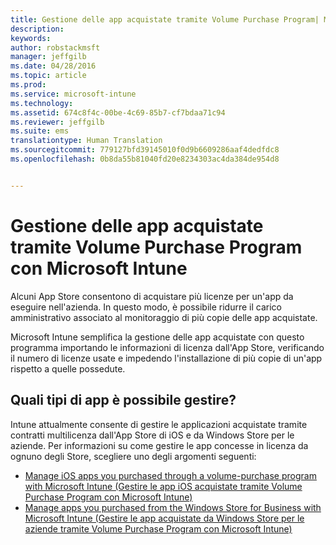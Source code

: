 ```yaml
---
title: Gestione delle app acquistate tramite Volume Purchase Program| Microsoft Intune
description: 
keywords: 
author: robstackmsft
manager: jeffgilb
ms.date: 04/28/2016
ms.topic: article
ms.prod: 
ms.service: microsoft-intune
ms.technology: 
ms.assetid: 674c8f4c-00be-4c69-85b7-cf7bdaa71c94
ms.reviewer: jeffgilb
ms.suite: ems
translationtype: Human Translation
ms.sourcegitcommit: 779127bfd39145010f0d9b6609286aaf4dedfdc8
ms.openlocfilehash: 0b8da55b81040fd20e8234303ac4da384de954d8


---
```


# Gestione delle app acquistate tramite Volume Purchase Program con Microsoft Intune

Alcuni App Store consentono di acquistare più licenze per un'app da eseguire nell'azienda. In questo modo, è possibile ridurre il carico amministrativo associato al monitoraggio di più copie delle app acquistate.

Microsoft Intune semplifica la gestione delle app acquistate con questo programma importando le informazioni di licenza dall'App Store, verificando il numero di licenze usate e impedendo l'installazione di più copie di un'app rispetto a quelle possedute.

## Quali tipi di app è possibile gestire?

Intune attualmente consente di gestire le applicazioni acquistate tramite contratti multilicenza dall'App Store di iOS e da Windows Store per le aziende.
Per informazioni su come gestire le app concesse in licenza da ognuno degli Store, scegliere uno degli argomenti seguenti:

- [Manage iOS apps you purchased through a volume-purchase program with Microsoft Intune (Gestire le app iOS acquistate tramite Volume Purchase Program con Microsoft Intune)](manage-ios-apps-you-purchased-through-a-volume-purchase-program-with-microsoft-intune.md)
- [Manage apps you purchased from the Windows Store for Business with Microsoft Intune (Gestire le app acquistate da Windows Store per le aziende tramite Volume Purchase Program con Microsoft Intune)](manage-apps-you-purchased-from-the-windows-store-for-business-with-microsoft-intune.md)






<!--HONumber=Jun16_HO4-->


